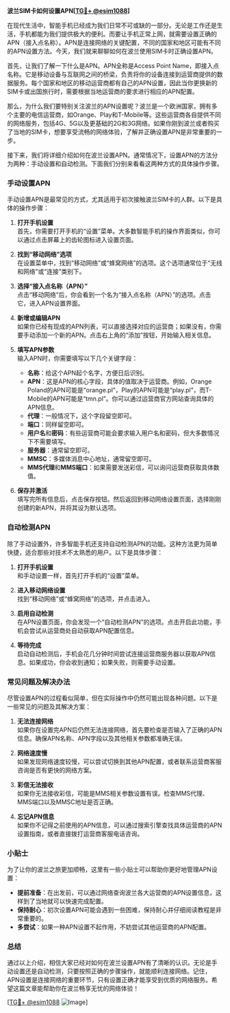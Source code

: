 **波兰SIM卡如何设置APN[[TG💪+ @esim1088](https://t.me/s/esim1088)]**

在现代生活中，智能手机已经成为我们日常不可或缺的一部分。无论是工作还是生活，手机都能为我们提供极大的便利。而要让手机正常上网，就需要设置正确的APN（接入点名称）。APN是连接网络的关键配置，不同的国家和地区可能有不同的APN设置方法。今天，我们就来聊聊如何在波兰使用SIM卡时正确设置APN。

首先，让我们了解一下什么是APN。APN全称是Access Point Name，即接入点名称。它是移动设备与互联网之间的桥梁，负责将你的设备连接到运营商提供的数据服务。每个国家和地区的移动运营商都有自己的APN设置，因此当你更换新的SIM卡或出国旅行时，需要根据当地运营商的要求进行相应的APN配置。

那么，为什么我们要特别关注波兰的APN设置呢？波兰是一个欧洲国家，拥有多个主要的电信运营商，如Orange、Play和T-Mobile等。这些运营商各自提供不同的网络服务，包括4G、5G以及更基础的2G和3G网络。如果你刚到波兰或者购买了当地的SIM卡，想要享受流畅的网络体验，了解并正确设置APN是非常重要的一步。

接下来，我们将详细介绍如何在波兰设置APN。通常情况下，设置APN的方法分为两种：手动设置和自动检测。下面我们分别来看看这两种方式的具体操作步骤。

### 手动设置APN

手动设置APN是最常见的方式，尤其适用于初次接触波兰SIM卡的人群。以下是具体的操作步骤：

1. **打开手机设置**  
   首先，你需要打开手机的“设置”菜单。大多数智能手机的操作界面类似，你可以通过点击屏幕上的齿轮图标进入设置页面。

2. **找到“移动网络”选项**  
   在设置菜单中，找到“移动网络”或“蜂窝网络”的选项。这个选项通常位于“无线和网络”或“连接”类别下。

3. **选择“接入点名称（APN）”**  
   点击“移动网络”后，你会看到一个名为“接入点名称（APN）”的选项。点击它，进入APN设置界面。

4. **新增或编辑APN**  
   如果你已经有现成的APN列表，可以直接选择对应的运营商；如果没有，你需要手动添加一个新的APN。点击右上角的“添加”按钮，开始输入相关信息。

5. **填写APN参数**  
   输入APN时，你需要填写以下几个关键字段：
   - **名称**：给这个APN起个名字，方便日后识别。
   - **APN**：这是APN的核心字段，具体的值取决于运营商。例如，Orange Poland的APN可能是“orange.pl”，Play的APN可能是“play.pl”，而T-Mobile的APN可能是“tmn.pl”。你可以通过运营商官方网站查询具体的APN信息。
   - **代理**：一般情况下，这个字段留空即可。
   - **端口**：同样留空即可。
   - **用户名**和**密码**：有些运营商可能会要求输入用户名和密码，但大多数情况下不需要填写。
   - **服务器**：通常留空即可。
   - **MMSC**：多媒体消息中心地址，通常留空即可。
   - **MMS代理**和**MMS端口**：如果需要发送彩信，可以询问运营商获取具体数值。

6. **保存并激活**  
   填写完所有信息后，点击保存按钮。然后返回到移动网络设置页面，选择刚刚创建的新APN，并将其设为默认选项。

### 自动检测APN

除了手动设置外，许多智能手机还支持自动检测APN的功能。这种方法更为简单快捷，适合那些对技术不太熟悉的用户。以下是具体步骤：

1. **打开手机设置**  
   和手动设置一样，首先打开手机的“设置”菜单。

2. **进入移动网络设置**  
   找到“移动网络”或“蜂窝网络”的选项，并点击进入。

3. **启用自动检测**  
   在APN设置页面，你会发现一个“自动检测APN”的选项。点击开启此功能，手机会尝试从运营商处自动获取APN配置信息。

4. **等待完成**  
   启动自动检测后，手机会花几分钟时间尝试连接运营商服务器以获取APN信息。如果成功，你会收到通知；如果失败，则需要手动设置。

### 常见问题及解决办法

尽管设置APN的过程看似简单，但在实际操作中仍然可能出现各种问题。以下是一些常见的问题及其解决方案：

1. **无法连接网络**  
   如果你在设置完APN后仍然无法连接网络，首先要检查是否输入了正确的APN信息。确保APN名称、APN字段以及其他相关参数都准确无误。

2. **网络速度慢**  
   如果发现网络速度较慢，可以尝试切换到其他APN配置，或者联系运营商客服咨询是否有更快的网络方案。

3. **彩信无法接收**  
   如果你无法接收彩信，可能是MMS相关参数设置有误。检查MMS代理、MMS端口以及MMSC地址是否正确。

4. **忘记APN信息**  
   如果你不记得之前使用的APN信息，可以通过搜索引擎查找具体运营商的APN设置指南，或者直接拨打运营商客服电话咨询。

### 小贴士

为了让你的波兰之旅更加顺畅，这里有一些小贴士可以帮助你更好地管理APN设置：

- **提前准备**：在出发前，可以通过网络查询波兰各大运营商的APN设置信息，这样到了当地就可以快速完成配置。
- **保持耐心**：初次设置APN可能会遇到一些困难，保持耐心并仔细阅读教程是非常重要的。
- **多尝试**：如果一种APN设置不起作用，不妨尝试其他运营商的APN配置。

### 总结

通过以上介绍，相信大家已经对如何在波兰设置APN有了清晰的认识。无论是手动设置还是自动检测，只要按照正确的步骤操作，就能顺利连接网络。记住，APN设置是连接网络的重要环节，只有设置正确才能享受到优质的网络服务。希望这篇文章能帮助你在波兰畅享无忧的网络体验！

[[TG💪+ @esim1088](https://t.me/s/esim1088) ![Image](https://i.postimg.cc/4NQfJmqS/Snipaste-2025-05-13-00-14-12.png)]